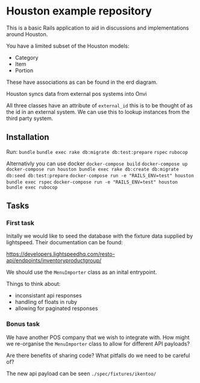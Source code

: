 # Houston example repository

This is a basic Rails application to aid in discussions and implementations around Houston.

You have a limited subset of the Houston models:

- Category
- Item
- Portion

These have associations as can be found in the erd diagram.

Houston syncs data from external pos systems into Onvi

All three classes have an attribute of `external_id` this is to be thought of as the id in an external system.  We can use this to lookup instances from the third party system.

## Installation

Run:
    `bundle`
    `bundle exec rake db:migrate db:test:prepare`
    `rspec`
    `rubocop`

Alternativly you can use docker
    `docker-compose build`
    `docker-compose up`
    `docker-compose run houston bundle exec rake db:create db:migrate db:seed db:test:prepare`
    `docker-compose run -e "RAILS_ENV=test" houston bundle exec rspec`
    `docker-compose run -e "RAILS_ENV=test" houston bundle exec rubocop`

## Tasks

### First task

Initally we would like to seed the database with the fixture data supplied by lightspeed.  Their documentation can be found:

https://developers.lightspeedhq.com/resto-api/endpoints/inventoryproductgroup/

We should use the `MenuImporter` class as an inital entrypoint.

Things to think about:
- inconsistant api responses
- handling of floats in ruby
- allowing for paginated responses

### Bonus task

We have another POS company that we wish to integrate with.  How might we re-organise the `MenuImporter` class to allow for different API payloads?

Are there benefits of sharing code?  What pitfalls do we need to be careful of?

The new api payload can be seen `./spec/fixtures/ikentoo/`